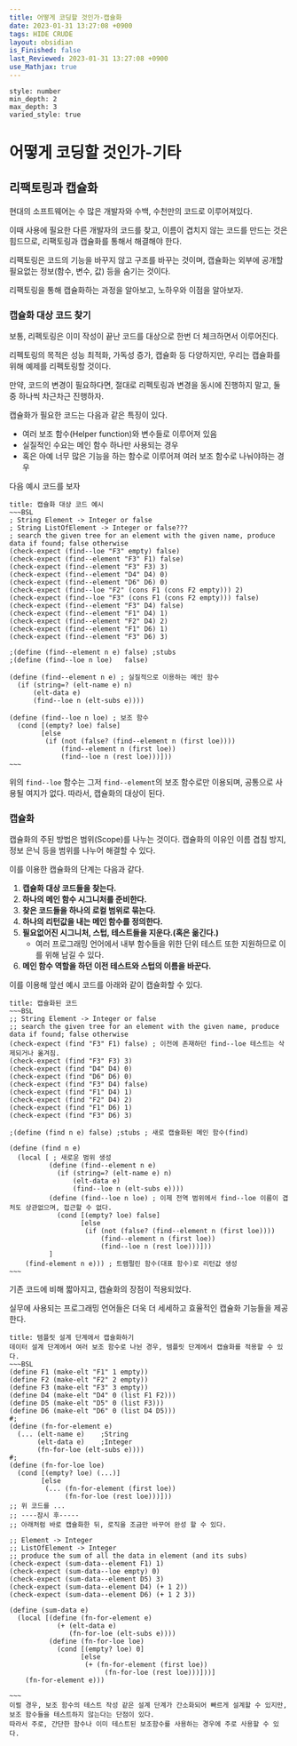 ```yaml
---
title: 어떻게 코딩할 것인가-캡슐화
date: 2023-01-31 13:27:08 +0900
tags: HIDE CRUDE 
layout: obsidian
is_Finished: false
last_Reviewed: 2023-01-31 13:27:08 +0900
use_Mathjax: true
---
```


```toc
style: number
min_depth: 2
max_depth: 3
varied_style: true
```

# 어떻게 코딩할 것인가-기타

## 리팩토링과 캡슐화
현대의 소프트웨어는 수 많은 개발자와 수백, 수천만의 코드로 이루어져있다.

이때 사용에 필요한 다른 개발자의 코드를 찾고, 이름이 겹치지 않는 코드를 만드는 것은 힘드므로, 리팩토링과 캡슐화를 통해서 해결해야 한다.

리팩토링은 코드의 기능을 바꾸지 않고 구조를 바꾸는 것이며, 캡슐화는 외부에 공개할 필요없는 정보(함수, 변수, 값) 등을 숨기는 것이다.

리팩토링을 통해 캡슐화하는 과정을 알아보고, 노하우와 이점을 알아보자.

### 캡슐화 대상 코드 찾기

보통, 리펙토링은 이미 작성이 끝난 코드를 대상으로 한번 더 체크하면서 이루어진다.

리펙토링의 목적은 성능 최적화, 가독성 증가, 캡슐화 등 다양하지만, 우리는 캡슐화를 위해 예제를 리펙토링할 것이다.

만약, 코드의 변경이 필요하다면, 절대로 리펙토링과 변경을 동시에 진행하지 말고, 둘 중 하나씩 차근차근 진행하자.

캡슐화가 필요한 코드는 다음과 같은 특징이 있다.
- 여러 보조 함수(Helper function)와 변수들로 이루어져 있음
- 실질적인 수요는 메인 함수 하나만 사용되는 경우
- 혹은 아예 너무 많은 기능을 하는 함수로 이루어져 여러 보조 함수로 나눠야하는 경우

다음 예시 코드를 보자
```ad-example
title: 캡슐화 대상 코드 예시
~~~BSL
; String Element -> Integer or false 
; String ListOfElement -> Integer or false???
; search the given tree for an element with the given name, produce data if found; false otherwise
(check-expect (find--loe "F3" empty) false)
(check-expect (find--element "F3" F1) false)
(check-expect (find--element "F3" F3) 3)
(check-expect (find--element "D4" D4) 0)
(check-expect (find--element "D6" D6) 0)
(check-expect (find--loe "F2" (cons F1 (cons F2 empty))) 2)
(check-expect (find--loe "F3" (cons F1 (cons F2 empty))) false)
(check-expect (find--element "F3" D4) false)
(check-expect (find--element "F1" D4) 1)
(check-expect (find--element "F2" D4) 2)
(check-expect (find--element "F1" D6) 1)
(check-expect (find--element "F3" D6) 3)
 
;(define (find--element n e) false) ;stubs
;(define (find--loe n loe)   false)

(define (find--element n e) ; 실질적으로 이용하는 메인 함수
  (if (string=? (elt-name e) n)
      (elt-data e) 
      (find--loe n (elt-subs e))))

(define (find--loe n loe) ; 보조 함수
  (cond [(empty? loe) false]
        [else
         (if (not (false? (find--element n (first loe)))) 
             (find--element n (first loe))
             (find--loe n (rest loe)))]))
~~~
```
위의 `find--loe` 함수는 그저 `find--element`의 보조 함수로만 이용되며, 공통으로 사용될 여지가 없다.
따라서, 캡슐화의 대상이 된다.

### 캡슐화
캡슐화의 주된 방법은 범위(Scope)를 나누는 것이다.
캡슐화의 이유인 이름 겹침 방지, 정보 은닉 등을 범위를 나누어 해결할 수 있다.

이를 이용한 캡슐화의 단계는 다음과 같다.

1. **캡슐화 대상 코드들을 찾는다.**
2. **하나의 메인 함수 시그니처를 준비한다.**
3. **찾은 코드들을 하나의 로컬 범위로 묶는다.**
4. **하나의 리턴값을 내는 메인 함수를 정의한다.**
5. **필요없어진 시그니처, 스텁, 테스트들을 지운다.(혹은 옮긴다.)**
	- 여러 프로그래밍 언어에서 내부 함수들을 위한 단위 테스트 또한 지원하므로 이를 위해 남길 수 있다.
6. **메인 함수 역할을 하던 이전 테스트와 스텁의 이름을 바꾼다.**

이를 이용해 앞선 예시 코드를 아래와 같이 캡슐화할 수 있다.
```ad-example
title: 캡슐화된 코드
~~~BSL
;; String Element -> Integer or false 
;; search the given tree for an element with the given name, produce data if found; false otherwise
(check-expect (find "F3" F1) false) ; 이전에 존재하던 find--loe 테스트는 삭제되거나 옮겨짐. 
(check-expect (find "F3" F3) 3)
(check-expect (find "D4" D4) 0)
(check-expect (find "D6" D6) 0)
(check-expect (find "F3" D4) false)
(check-expect (find "F1" D4) 1)
(check-expect (find "F2" D4) 2)
(check-expect (find "F1" D6) 1)
(check-expect (find "F3" D6) 3)
 
;(define (find n e) false) ;stubs ; 새로 캡슐화된 메인 함수(find)

(define (find n e)
  (local [ ; 새로운 범위 생성
          (define (find--element n e)
            (if (string=? (elt-name e) n)
                (elt-data e) 
                (find--loe n (elt-subs e))))
          (define (find--loe n loe) ; 이제 전역 범위에서 find--loe 이름이 겹처도 상관없으며, 접근할 수 없다. 
            (cond [(empty? loe) false]
                  [else
                   (if (not (false? (find--element n (first loe)))) 
                       (find--element n (first loe))
                       (find--loe n (rest loe)))]))
          ]
    (find-element n e))) ; 트램펄린 함수(대표 함수)로 리턴값 생성
~~~
```
기존 코드에 비해 짧아지고, 캡슐화의 장점이 적용되었다.

실무에 사용되는 프로그래밍 언어들은 더욱 더 세세하고 효율적인 캡슐화 기능들을 제공한다.

```ad-seealso
title: 템플릿 설계 단계에서 캡슐화하기
데이터 설계 단계에서 여러 보조 함수로 나뉜 경우, 템플릿 단계에서 캡슐화를 적용할 수 있다.
~~~BSL
(define F1 (make-elt "F1" 1 empty))
(define F2 (make-elt "F2" 2 empty))
(define F3 (make-elt "F3" 3 empty))
(define D4 (make-elt "D4" 0 (list F1 F2)))
(define D5 (make-elt "D5" 0 (list F3)))
(define D6 (make-elt "D6" 0 (list D4 D5)))
#;
(define (fn-for-element e)
  (... (elt-name e)    ;String
       (elt-data e)    ;Integer
       (fn-for-loe (elt-subs e))))
#;
(define (fn-for-loe loe)
  (cond [(empty? loe) (...)]
        [else
         (... (fn-for-element (first loe))
              (fn-for-loe (rest loe)))])) 
;; 위 코드를 ...
;; ----잠시 후-----
;; 아래처럼 바로 캡슐화한 뒤, 로직을 조금만 바꾸어 완성 할 수 있다.

;; Element -> Integer
;; ListOfElement -> Integer
;; produce the sum of all the data in element (and its subs)
(check-expect (sum-data--element F1) 1)
(check-expect (sum-data--loe empty) 0)
(check-expect (sum-data--element D5) 3)
(check-expect (sum-data--element D4) (+ 1 2))
(check-expect (sum-data--element D6) (+ 1 2 3))

(define (sum-data e)
  (local [(define (fn-for-element e)
            (+ (elt-data e)    
               (fn-for-loe (elt-subs e))))
          (define (fn-for-loe loe)
            (cond [(empty? loe) 0]
                  [else
                   (+ (fn-for-element (first loe))
                        (fn-for-loe (rest loe)))]))]
    (fn-for-element e)))

~~~
이럴 경우, 보조 함수의 테스트 작성 같은 설계 단계가 간소화되어 빠르게 설계할 수 있지만, 보조 함수들을 테스트하지 않는다는 단점이 있다.
따라서 주로, 간단한 함수나 이미 테스트된 보조함수를 사용하는 경우에 주로 사용할 수 있다.
```

